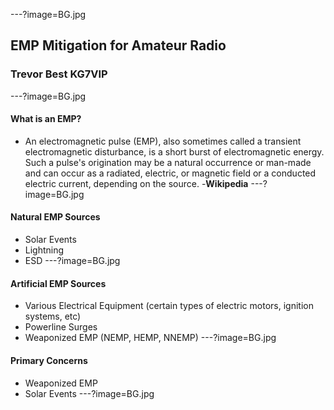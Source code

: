 ---?image=BG.jpg
## EMP Mitigation for Amateur Radio
### Trevor Best KG7VIP
---?image=BG.jpg
#### What is an EMP?
* An electromagnetic pulse (EMP), also sometimes called a transient electromagnetic disturbance, is a short burst of electromagnetic energy. Such a pulse's origination may be a natural occurrence or man-made and can occur as a radiated, electric, or magnetic field or a conducted electric current, depending on the source. -**Wikipedia**
---?image=BG.jpg
#### Natural EMP Sources
- Solar Events
- Lightning
- ESD
---?image=BG.jpg
#### Artificial EMP Sources
- Various Electrical Equipment (certain types of electric motors, ignition systems, etc)
- Powerline Surges
- Weaponized EMP (NEMP, HEMP, NNEMP)
---?image=BG.jpg
#### Primary Concerns
- Weaponized EMP
- Solar Events
---?image=BG.jpg

